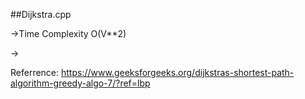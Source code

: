 ##Dijkstra.cpp 

->Time Complexity O(V**2)

->

Referrence: https://www.geeksforgeeks.org/dijkstras-shortest-path-algorithm-greedy-algo-7/?ref=lbp